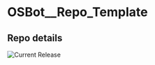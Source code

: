 # OSBot__Repo_Template

## Repo details

![Current Release](https://img.shields.io/badge/release-v0.7.15-blue)
